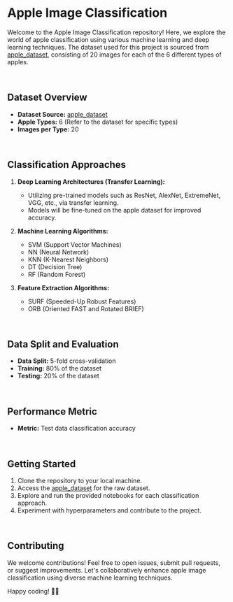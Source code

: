 # Apple Image Classification

Welcome to the Apple Image Classification repository! Here, we explore the world of apple classification using various machine learning and deep learning techniques. The dataset used for this project is sourced from [apple_dataset](https://github.com/rifatkurban/apple_dataset), consisting of 20 images for each of the 6 different types of apples.

&nbsp;
## Dataset Overview

- **Dataset Source:** [apple_dataset](https://github.com/rifatkurban/apple_dataset)
- **Apple Types:** 6 (Refer to the dataset for specific types)
- **Images per Type:** 20

&nbsp;
## Classification Approaches

1. **Deep Learning Architectures (Transfer Learning):**
   - Utilizing pre-trained models such as ResNet, AlexNet, ExtremeNet, VGG, etc., via transfer learning.
   - Models will be fine-tuned on the apple dataset for improved accuracy.

2. **Machine Learning Algorithms:**
   - SVM (Support Vector Machines)
   - NN (Neural Network)
   - KNN (K-Nearest Neighbors)
   - DT (Decision Tree)
   - RF (Random Forest)

3. **Feature Extraction Algorithms:**
   - SURF (Speeded-Up Robust Features)
   - ORB (Oriented FAST and Rotated BRIEF)

&nbsp;
## Data Split and Evaluation

- **Data Split:** 5-fold cross-validation
- **Training:** 80% of the dataset
- **Testing:** 20% of the dataset

&nbsp;
## Performance Metric

- **Metric:** Test data classification accuracy

&nbsp;
## Getting Started

1. Clone the repository to your local machine.
2. Access the [apple_dataset](https://github.com/rifatkurban/apple_dataset) for the raw dataset.
3. Explore and run the provided notebooks for each classification approach.
4. Experiment with hyperparameters and contribute to the project.

&nbsp;
## Contributing

We welcome contributions! Feel free to open issues, submit pull requests, or suggest improvements. Let's collaboratively enhance apple image classification using diverse machine learning techniques.

Happy coding! 🍏🤖
